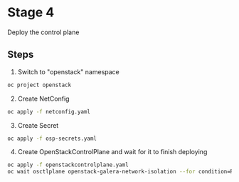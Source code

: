 # Stage 4

Deploy the control plane

## Steps

1. Switch to "openstack" namespace
```bash
oc project openstack
```
2. Create NetConfig
```bash
oc apply -f netconfig.yaml
```
3. Create Secret
```bash
oc apply -f osp-secrets.yaml
```
4. Create OpenStackControlPlane and wait for it to finish deploying
```bash
oc apply -f openstackcontrolplane.yaml
oc wait osctlplane openstack-galera-network-isolation --for condition=Ready --timeout=600s
```
